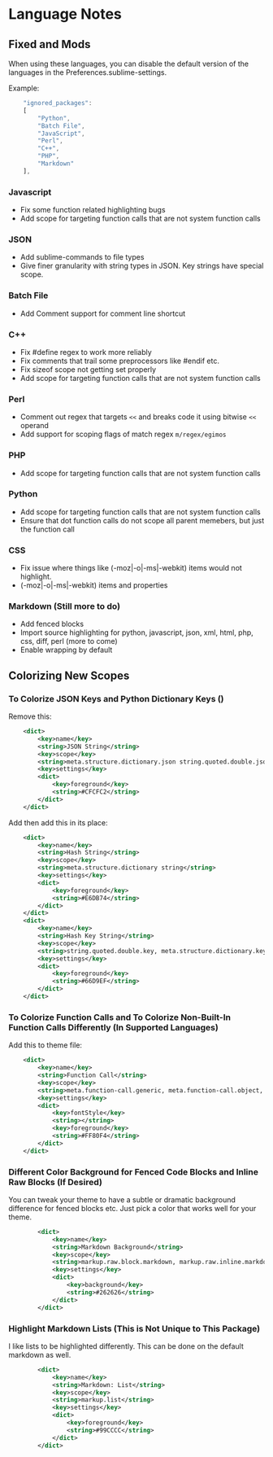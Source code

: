 # Language Notes

## Fixed and Mods
When using these languages, you can disable the default version of the languages in the Preferences.sublime-settings.

Example:
```javascript
    "ignored_packages":
    [
        "Python",
        "Batch File",
        "JavaScript",
        "Perl",
        "C++",
        "PHP",
        "Markdown"
    ],
```

### Javascript
- Fix some function related highlighting bugs
- Add scope for targeting function calls that are not system function calls

### JSON
- Add sublime-commands to file types
- Give finer granularity with string types in JSON.  Key strings have special scope.

### Batch File
- Add Comment support for comment line shortcut

### C++
- Fix #define regex to work more reliably
- Fix comments that trail some preprocessors like #endif etc.
- Fix sizeof scope not getting set properly
- Add scope for targeting function calls that are not system function calls

### Perl
- Comment out regex that targets ```<<``` and breaks code it using bitwise ```<<``` operand
- Add support for scoping flags of match regex ```m/regex/egimos```

### PHP
- Add scope for targeting function calls that are not system function calls

### Python
- Add scope for targeting function calls that are not system function calls
- Ensure that dot function calls do not scope all parent memebers, but just the function call

### CSS
- Fix issue where things like (-moz|-o|-ms|-webkit) items would not highlight.
- (-moz|-o|-ms|-webkit) items and properties

### Markdown (Still more to do)
- Add fenced blocks
- Import source highlighting for python, javascript, json, xml, html, php, css, diff, perl (more to come)
- Enable wrapping by default

## Colorizing New Scopes

### To Colorize JSON Keys and Python Dictionary Keys ()
Remove this:
```xml
    <dict>
        <key>name</key>
        <string>JSON String</string>
        <key>scope</key>
        <string>meta.structure.dictionary.json string.quoted.double.json</string>
        <key>settings</key>
        <dict>
            <key>foreground</key>
            <string>#CFCFC2</string>
        </dict>
    </dict>
```

Add then add this in its place:
```xml
    <dict>
        <key>name</key>
        <string>Hash String</string>
        <key>scope</key>
        <string>meta.structure.dictionary string</string>
        <key>settings</key>
        <dict>
            <key>foreground</key>
            <string>#E6DB74</string>
        </dict>
    </dict>
    <dict>
        <key>name</key>
        <string>Hash Key String</string>
        <key>scope</key>
        <string>string.quoted.double.key, meta.structure.dictionary.key string</string>
        <key>settings</key>
        <dict>
            <key>foreground</key>
            <string>#66D9EF</string>
        </dict>
    </dict>
```

### To Colorize Function Calls and To Colorize Non-Built-In Function Calls Differently (In Supported Languages)
Add this to theme file:
```xml
    <dict>
        <key>name</key>
        <string>Function Call</string>
        <key>scope</key>
        <string>meta.function-call.generic, meta.function-call.object, meta.function-call.static</string>
        <key>settings</key>
        <dict>
            <key>fontStyle</key>
            <string></string>
            <key>foreground</key>
            <string>#FF80F4</string>
        </dict>
    </dict>
```

### Different Color Background for Fenced Code Blocks and Inline Raw Blocks (If Desired)
You can tweak your theme to have a subtle or dramatic background difference for fenced blocks etc.  Just pick a color that works well for your theme.
```xml
        <dict>
            <key>name</key>
            <string>Markdown Background</string>
            <key>scope</key>
            <string>markup.raw.block.markdown, markup.raw.inline.markdown</string>
            <key>settings</key>
            <dict>
                <key>background</key>
                <string>#262626</string>
            </dict>
        </dict>
```

### Highlight Markdown Lists (This is Not Unique to This Package)
I like lists to be highlighted differently.  This can be done on the default markdown as well.
```xml
        <dict>
            <key>name</key>
            <string>Markdown: List</string>
            <key>scope</key>
            <string>markup.list</string>
            <key>settings</key>
            <dict>
                <key>foreground</key>
                <string>#99CCCC</string>
            </dict>
        </dict>
```
